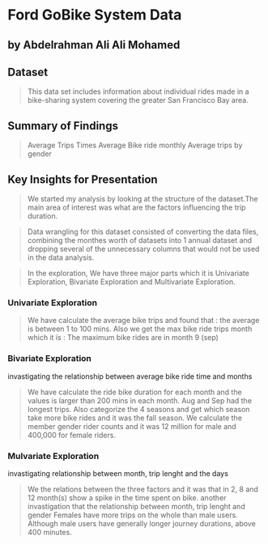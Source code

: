 # Ford GoBike System Data
## by Abdelrahman Ali Ali Mohamed


## Dataset

> This data set includes information about individual rides made in a bike-sharing system covering the greater San Francisco Bay area.


## Summary of Findings

> Average Trips Times
> Average Bike ride monthly
> Average trips by gender


## Key Insights for Presentation

> We started my analysis by looking at the structure of the dataset.The main area of interest was what are the factors influencing the trip duration.

> Data wrangling for this dataset consisted of converting the data files, combining the monthes worth of datasets into 1 annual dataset and dropping several of the unnecessary columns that would not be used in the data analysis.

> In the exploration, We have three major parts which it is Univariate Exploration, Bivariate Exploration and Multivariate Exploration.
### Univariate Exploration
> We have calculate the average bike trips and found that : the average is between 1 to 100 mins.
> Also we get the max bike ride trips month which it is : The maximum bike rides are in month 9 (sep)

### Bivariate Exploration
invastigating the relationship between average bike ride time and months
> We have calculate the ride bike duration for each month and the values is larger than 200 mins in each month. Aug and Sep had the longest trips.
> Also categorize the 4 seasons and get which season take more bike rides and it was the fall season.
> We calculate the member gender rider counts and it was 12 million for male and 400,000 for female riders.

### Mulvariate Exploration
invastigating relationship between month, trip lenght and the days
> We the relations between the three factors and it was that in 2, 8 and 12 month(s) show a spike in the time spent on bike.
another invastigation that the relationship between month, trip lenght and gender
> Females have more trips on the whole than male users. Although male users have generally longer journey durations, above 400 minutes.
